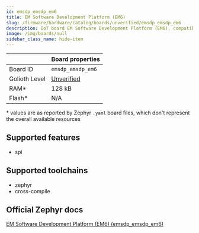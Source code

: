 ```yaml
---
id: emsdp_emsdp_em6
title: EM Software Development Platform (EM6)
slug: /firmware/hardware/catalog/boards/unverified/emsdp_emsdp_em6
description: IoT board EM Software Development Platform (EM6), compatible with Golioth at unverified level.
image: /img/boards/null
sidebar_class_name: hide-item
---
```


[//]: # (This is an auto-generated file, do not edit! Changes to it will be lost upon re-generation)



|                | Board properties     |
| -------------  | -------------------- |
| Board ID       | `emsdp_emsdp_em6` |
| Golioth Level  | [Unverified](/firmware/hardware#unverified-boards) |
| RAM*           | 128 kB |
| Flash*         | N/A |

\* values are as reported by Zephyr `.yaml` board files, which don't represent the overall available resources



## Supported features

* spi

## Supported toolchains

* zephyr
* cross-compile

## Official Zephyr docs

[EM Software Development Platform (EM6) (emsdp_emsdp_em6)](https://docs.zephyrproject.org/latest/boards/snps/emsdp/doc/index.html)
